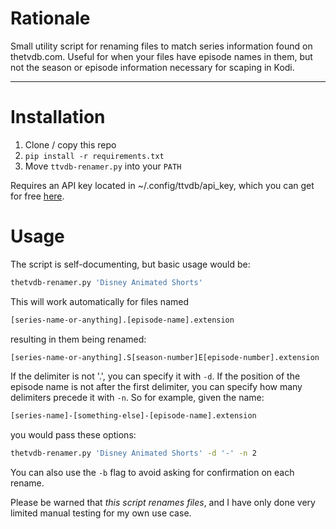 # Rationale

Small utility script for renaming files to match series information found on thetvdb.com. Useful for when your files have episode names in them, but not the season or episode information necessary for scaping in Kodi.

---

# Installation

1. Clone / copy this repo
1. `pip install -r requirements.txt`
1. Move `ttvdb-renamer.py` into your `PATH`

Requires an API key located in ~/.config/ttvdb/api_key, which you can get for
free [here](https://thetvdb.com/api-information).

# Usage

The script is self-documenting, but basic usage would be:

```sh
thetvdb-renamer.py 'Disney Animated Shorts'
```

This will work automatically for files named

```sh
[series-name-or-anything].[episode-name].extension
```

resulting in them being renamed:

```sh
[series-name-or-anything].S[season-number]E[episode-number].extension
```

If the delimiter is not '.', you can specify it with `-d`. If the position of the episode name is not after the first delimiter, you can specify how many delimiters precede it with `-n`. So for example, given the name:

```sh
[series-name]-[something-else]-[episode-name].extension
```

you would pass these options:

```sh
thetvdb-renamer.py 'Disney Animated Shorts' -d '-' -n 2
```

You can also use the `-b` flag to avoid asking for confirmation on each rename.

Please be warned that _this script renames files_, and I have only done very limited manual testing for my own use case.
